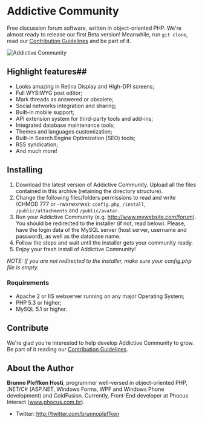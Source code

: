 Addictive Community
===================

Free discussion forum software, written in object-oriented PHP. We're almost ready to release our first Beta version! Meanwhile, run `git clone`, read our [Contribution Guidelines](https://github.com/brunnopleffken/addictive-community/blob/master/CONTRIBUTE.md) and be part of it.

![Addictive Community](https://raw.githubusercontent.com/brunnopleffken/addictive-community/3fd1ec6003d1bcb647dc1e36a89dd0506b81a5f1/templates/default/images/screenshot.png)

## Highlight features##

* Looks amazing in Retina Display and High-DPI screens;
* Full WYSIWYG post editor;
* Mark threads as answered or obsolete;
* Social networks integration and sharing;
* Built-in mobile support;
* API extension system for third-party tools and add-ins;
* Integrated database maintenance tools;
* Themes and languages customization;
* Built-in Search Engine Optimization (SEO) tools;
* RSS syndication;
* And much more!

## Installing ##

1. Download the latest version of Addictive Community. Upload all the files contained in this archive (retaining the directory structure).
2. Change the following files/folders permissions to read and write (CHMOD 777 or -rwxrwxrwx): `config.php`, `/install`, `/public/attachments` and `/public/avatar`.
3. Run your Addictive Community (e.g. http://www.mywebsite.com/forum). You should be redirected to the installer (if not, read below). Please, have the login data of the MySQL server (host server, username and password), as well as the database name.
4. Follow the steps and wait until the installer gets your community ready.
5. Enjoy your fresh install of Addictive Community!

*NOTE: If you are not redirected to the installer, make sure your config.php file is empty.*

### Requirements ###

* Apache 2 or IIS webserver running on any major Operating System;
* PHP 5.3 or higher;
* MySQL 5.1 or higher.

## Contribute

We're glad you're interested to help develop Addictive Community to grow. Be part of it reading our [Contribution Guidelines](https://github.com/brunnopleffken/addictive-community/blob/master/CONTRIBUTE.md).

## About the Author ##

**Brunno Pleffken Hosti**, programmer well-versed in object-oriented PHP, .NET/C# (ASP.NET, Windows Forms, WPF and Windows Phone development) and ColdFusion. Currently, Front-End developer at Phocus Interact (www.phocus.com.br).

* Twitter: http://twitter.com/brunnopleffken
